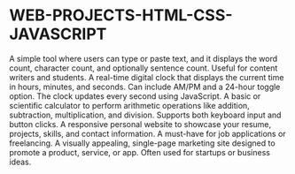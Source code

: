 # WEB-PROJECTS-HTML-CSS-JAVASCRIPT
A simple tool where users can type or paste text, and it displays the word count, character count, and optionally sentence count. Useful for content writers and students.
A real-time digital clock that displays the current time in hours, minutes, and seconds. Can include AM/PM and a 24-hour toggle option. The clock updates every second using JavaScript.
A basic or scientific calculator to perform arithmetic operations like addition, subtraction, multiplication, and division. Supports both keyboard input and button clicks.
A responsive personal website to showcase your resume, projects, skills, and contact information. A must-have for job applications or freelancing.
A visually appealing, single-page marketing site designed to promote a product, service, or app. Often used for startups or business ideas.

